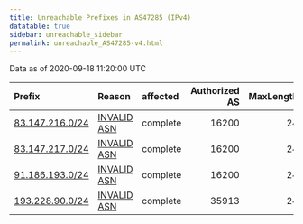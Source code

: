 ```yaml
---
title: Unreachable Prefixes in AS47285 (IPv4)
datatable: true
sidebar: unreachable_sidebar
permalink: unreachable_AS47285-v4.html
---
```


Data as of 2020-09-18 11:20:00 UTC


<div class="datatable-begin"></div>

| Prefix                                                   | Reason                                                                                                 | affected   |   Authorized AS |   MaxLength | Anchor                                         |   unreachable /24s |
|:---------------------------------------------------------|:-------------------------------------------------------------------------------------------------------|:-----------|----------------:|------------:|:-----------------------------------------------|-------------------:|
| [83.147.216.0/24](https://stat.ripe.net/83.147.216.0/24) | [INVALID ASN](https://rpki-validator.ripe.net/announcement-preview?asn=AS47285&prefix=83.147.216.0/24) | complete   |           16200 |          24 | [RIPE](unreachable_RIPE_NCC_RPKI_Root-v4.html) |                  1 |
| [83.147.217.0/24](https://stat.ripe.net/83.147.217.0/24) | [INVALID ASN](https://rpki-validator.ripe.net/announcement-preview?asn=AS47285&prefix=83.147.217.0/24) | complete   |           16200 |          24 | [RIPE](unreachable_RIPE_NCC_RPKI_Root-v4.html) |                  1 |
| [91.186.193.0/24](https://stat.ripe.net/91.186.193.0/24) | [INVALID ASN](https://rpki-validator.ripe.net/announcement-preview?asn=AS47285&prefix=91.186.193.0/24) | complete   |           16200 |          24 | [RIPE](unreachable_RIPE_NCC_RPKI_Root-v4.html) |                  1 |
| [193.228.90.0/24](https://stat.ripe.net/193.228.90.0/24) | [INVALID ASN](https://rpki-validator.ripe.net/announcement-preview?asn=AS47285&prefix=193.228.90.0/24) | complete   |           35913 |          24 | [RIPE](unreachable_RIPE_NCC_RPKI_Root-v4.html) |                  1 |

<div class="datatable-end"></div>